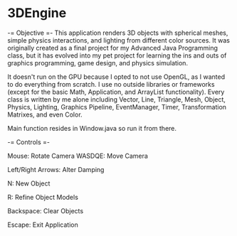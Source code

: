 # 3DEngine

-= Objective =-
This application renders 3D objects with spherical meshes, simple physics interactions, and lighting from different color sources.
It was originally created as a final project for my Advanced Java Programming class, but it has evolved into my pet project for learning the ins and outs of graphics programming, game design, and physics simulation.

It doesn't run on the GPU because I opted to not use OpenGL, as I wanted to do everything from scratch. I use no outside libraries or frameworks (except for the basic Math, Application, and ArrayList functionality). Every class is written by me alone including Vector, Line, Triangle, Mesh, Object, Physics, Lighting, Graphics Pipeline, EventManager, Timer, Transformation Matrixes, and even Color.

Main function resides in Window.java so run it from there.

-= Controls =-

Mouse:  Rotate Camera
WASDQE: Move Camera

Left/Right Arrows: Alter Damping
		
N: New Object

R: Refine Object Models

Backspace: Clear Objects

Escape: Exit Application
